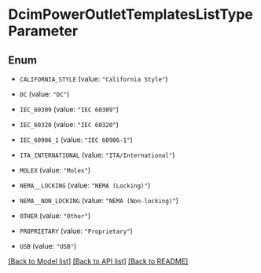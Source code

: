# DcimPowerOutletTemplatesListTypeParameter

## Enum


* `CALIFORNIA_STYLE` (value: `"California Style"`)

* `DC` (value: `"DC"`)

* `IEC_60309` (value: `"IEC 60309"`)

* `IEC_60320` (value: `"IEC 60320"`)

* `IEC_60906_1` (value: `"IEC 60906-1"`)

* `ITA_INTERNATIONAL` (value: `"ITA/International"`)

* `MOLEX` (value: `"Molex"`)

* `NEMA__LOCKING` (value: `"NEMA (Locking)"`)

* `NEMA__NON_LOCKING` (value: `"NEMA (Non-locking)"`)

* `OTHER` (value: `"Other"`)

* `PROPRIETARY` (value: `"Proprietary"`)

* `USB` (value: `"USB"`)


[[Back to Model list]](../README.md#documentation-for-models) [[Back to API list]](../README.md#documentation-for-api-endpoints) [[Back to README]](../README.md)


